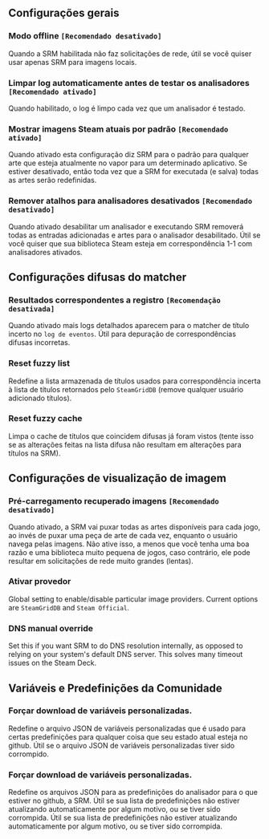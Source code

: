 ## Configurações gerais
### Modo offline `[Recomendado desativado]`

Quando a SRM habilitada não faz solicitações de rede, útil se você quiser usar apenas SRM para imagens locais.
### Limpar log automaticamente antes de testar os analisadores `[Recomendado ativado]`
Quando habilitado, o log é limpo cada vez que um analisador é testado.
### Mostrar imagens Steam atuais por padrão `[Recomendado ativado]`
Quando ativado esta configuração diz SRM para o padrão para qualquer arte que esteja atualmente no vapor para um determinado aplicativo. Se estiver desativado, então toda vez que a SRM for executada (e salva) todas as artes serão redefinidas.
### Remover atalhos para analisadores desativados `[Recomendado desativado]`
Quando ativado desabilitar um analisador e executando SRM removerá todas as entradas adicionadas e artes para o analisador desabilitado. Útil se você quiser que sua biblioteca Steam esteja em correspondência 1-1 com analisadores ativados.

## Configurações difusas do matcher
### Resultados correspondentes a registro `[Recomendação desativada]`
Quando ativado mais logs detalhados aparecem para o matcher de título incerto no `log de eventos`. Útil para depuração de correspondências difusas incorretas.

### Reset fuzzy list
Redefine a lista armazenada de títulos usados para correspondência incerta à lista de títulos retornados pelo `SteamGridDB` (remove qualquer usuário adicionado títulos).
### Reset fuzzy cache
Limpa o cache de títulos que coincidem difusas já foram vistos (tente isso se as alterações feitas na lista difusa não resultam em alterações para títulos na SRM).

## Configurações de visualização de imagem
### Pré-carregamento recuperado imagens `[Recomendado desativado]`
Quando ativado, a SRM vai puxar todas as artes disponíveis para cada jogo, ao invés de puxar uma peça de arte de cada vez, enquanto o usuário navega pelas imagens. Não ative isso, a menos que você tenha uma boa razão e uma biblioteca muito pequena de jogos, caso contrário, ele pode resultar em solicitações de rede muito grandes (lentas).
### Ativar provedor
Global setting to enable/disable particular image providers. Current options are `SteamGridDB` and `Steam Official`.
### DNS manual override
Set this if you want SRM to do DNS resolution internally, as opposed to relying on your system's default DNS server. This solves many timeout issues on the Steam Deck.

## Variáveis e Predefinições da Comunidade
### Forçar download de variáveis personalizadas.
Redefine o arquivo JSON de variáveis personalizadas que é usado para certas predefinições para qualquer coisa que seu estado atual esteja no github. Útil se o arquivo JSON de variáveis personalizadas tiver sido corrompido.
### Forçar download de variáveis personalizadas.
Redefine os arquivos JSON para as predefinições do analisador para o que estiver no github, a SRM. Útil se sua lista de predefinições não estiver atualizando automaticamente por algum motivo, ou se tiver sido corrompida. Útil se sua lista de predefinições não estiver atualizando automaticamente por algum motivo, ou se tiver sido corrompida.
